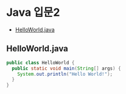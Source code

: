 # Java 입문2

- [HelloWorld.java](#helloworldjava)

## HelloWorld.java
```java
public class HelloWorld {
  public static void main(String[] args) {
    System.out.println("Hello World!");
  }
}
```